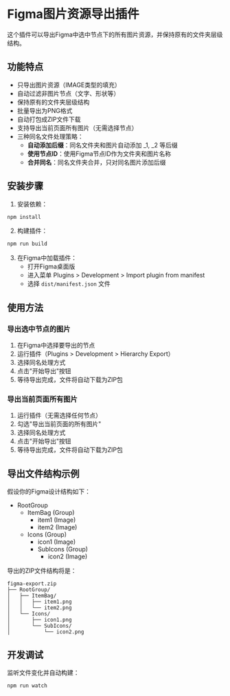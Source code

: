 # Figma图片资源导出插件

这个插件可以导出Figma中选中节点下的所有图片资源，并保持原有的文件夹层级结构。

## 功能特点

- 只导出图片资源（IMAGE类型的填充）
- 自动过滤非图片节点（文字、形状等）
- 保持原有的文件夹层级结构
- 批量导出为PNG格式
- 自动打包成ZIP文件下载
- 支持导出当前页面所有图片（无需选择节点）
- 三种同名文件处理策略：
  - **自动添加后缀**：同名文件夹和图片自动添加 _1, _2 等后缀
  - **使用节点ID**：使用Figma节点ID作为文件夹和图片名称
  - **合并同名**：同名文件夹合并，只对同名图片添加后缀

## 安装步骤

1. 安装依赖：
```bash
npm install
```

2. 构建插件：
```bash
npm run build
```

3. 在Figma中加载插件：
   - 打开Figma桌面版
   - 进入菜单 Plugins > Development > Import plugin from manifest
   - 选择 `dist/manifest.json` 文件

## 使用方法

### 导出选中节点的图片
1. 在Figma中选择要导出的节点
2. 运行插件（Plugins > Development > Hierarchy Export）
3. 选择同名处理方式
4. 点击"开始导出"按钮
5. 等待导出完成，文件将自动下载为ZIP包

### 导出当前页面所有图片
1. 运行插件（无需选择任何节点）
2. 勾选"导出当前页面的所有图片"
3. 选择同名处理方式
4. 点击"开始导出"按钮
5. 等待导出完成，文件将自动下载为ZIP包

## 导出文件结构示例

假设你的Figma设计结构如下：
- RootGroup
  - ItemBag (Group)
    - item1 (Image)
    - item2 (Image)
  - Icons (Group)
    - icon1 (Image)
    - SubIcons (Group)
      - icon2 (Image)

导出的ZIP文件结构将是：
```
figma-export.zip
├── RootGroup/
│   ├── ItemBag/
│   │   ├── item1.png
│   │   └── item2.png
│   └── Icons/
│       ├── icon1.png
│       └── SubIcons/
│           └── icon2.png
```

## 开发调试

监听文件变化并自动构建：
```bash
npm run watch
```